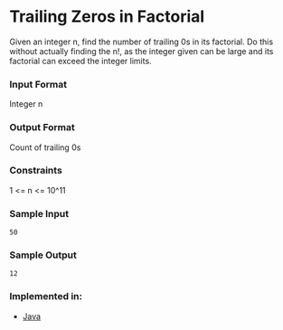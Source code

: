 

# Trailing Zeros in Factorial

Given an integer n, find the number of trailing 0s in its factorial.
Do this without actually finding the n!, as the integer given can be large and its factorial can exceed the integer limits.

### Input Format

Integer n

### Output Format

Count of trailing 0s

### Constraints 

1 <= n <= 10^11

### Sample Input

```
50
```

### Sample Output

```
12
```

### Implemented in:

- [Java](trailing_zeros_in_factorial.java)

